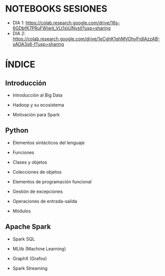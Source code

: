 # NOTEBOOKS SESIONES

- DIA 1: https://colab.research.google.com/drive/16s-6GDbfK7PRuFWiwit_VLt1sVJNvstl?usp=sharing
- DIA 2: https://colab.research.google.com/drive/1eCghK1qhMVOhvFrdlAzzAB-sAOA3s8-f?usp=sharing


# ÍNDICE

## Introducción

- Introducción al Big Data

- Hadoop y su ecosistema

- Motivación para Spark

## Python

- Elementos sintácticos del lenguaje

- Funciones

- Clases y objetos

- Colecciones de objetos

- Elementos de programación funcional

- Gestión de excepciones

- Operaciones de entrada-salida

- Módulos

## Apache Spark

- Spark SQL

- MLlib (Machine Learning)

- GraphX (Grafos)

- Spark Streaming


